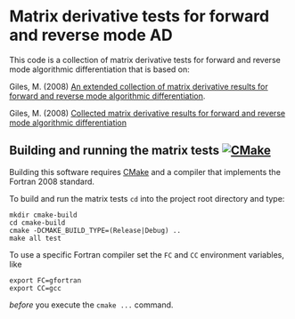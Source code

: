 # Matrix derivative tests for forward and reverse mode AD

This code is a collection of matrix derivative tests for forward and reverse mode
algorithmic differentiation that is based on:

Giles, M. (2008) [An extended collection of matrix derivative results for forward and reverse mode algorithmic differentiation](https://people.maths.ox.ac.uk/gilesm/files/NA-08-01.pdf).

Giles, M. (2008) [Collected matrix derivative results for forward and reverse mode algorithmic differentiation](https://doi.org/10.1007/978-3-540-68942-3_4)
        
## Building and running the matrix tests [![CMake](https://github.com/octoflar/madrigal/actions/workflows/cmake.yml/badge.svg)](https://github.com/octoflar/madrigal/actions/workflows/cmake.yml)
 
Building this software requires [CMake](https://cmake.org) and a compiler that implements
the Fortran 2008 standard.

To build and run the matrix tests `cd` into the project root directory and type:

    mkdir cmake-build
    cd cmake-build
    cmake -DCMAKE_BUILD_TYPE=(Release|Debug) ..
    make all test

To use a specific Fortran compiler set the `FC` and `CC` environment variables, like

    export FC=gfortran
    export CC=gcc

*before* you execute the `cmake ...` command.

